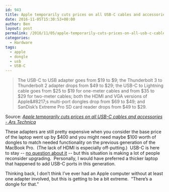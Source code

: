 ```yaml
---
id: 943
title: Apple temporarily cuts prices on all USB-C cables and accessories
date: 2016-11-05T15:30:53+00:00
author: Ben
layout: post
permalink: /2016/11/05/apple-temporarily-cuts-prices-on-all-usb-c-cables-and-accessories/
categories:
  - Hardware
tags:
  - apple
  - dongle
  - usb
  - USB-C
---
```

> The USB-C to USB adapter goes from $19 to $9; the Thunderbolt 3 to Thunderbolt 2 adapter drops from $49 to $29; the USB-C to Lightning cable goes from $25 to $19 for one-meter cables and from $35 to $29 for two-meter cables; both the HDMI and VGA versions of Apple&#8217;s multi-port dongles drop from $69 to $49; and SanDisk&#8217;s Extreme Pro SD card reader drops from $49 to $29.

Source: _[Apple temporarily cuts prices on all USB-C cables and accessories - Ars Technica](http://arstechnica.com/apple/2016/11/apple-temporarily-cuts-prices-on-all-usb-c-cables-and-accessories/)_

These adapters are still pretty expensive when you consider the base price of the laptop went up by $400 and you might need maybe $100 worth of dongles to match needed functionality on the previous generation of the MacBook Pro.  (The lack of HDMI is especially off-putting.)  USB-C is here to stay -- [no question about it](http://www.benjaminoakes.com/2015/01/09/usb-3-1-and-type-c-look-awesome/) -- but this situation is making a lot of people reconsider upgrading.  Personally, I would have preferred a thicker laptop that happened to add USB-C ports in this generation.

Thinking back, I don&#8217;t think I&#8217;ve ever had an Apple computer without at least one adapter involved, but this is getting to be a bit extreme.  &#8220;There&#8217;s a dongle for that.&#8221;